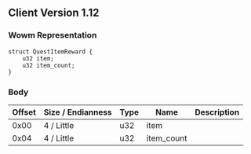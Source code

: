 ## Client Version 1.12

### Wowm Representation
```rust,ignore
struct QuestItemReward {
    u32 item;
    u32 item_count;
}
```
### Body
| Offset | Size / Endianness | Type | Name | Description |
| ------ | ----------------- | ---- | ---- | ----------- |
| 0x00 | 4 / Little | u32 | item |  |
| 0x04 | 4 / Little | u32 | item_count |  |
